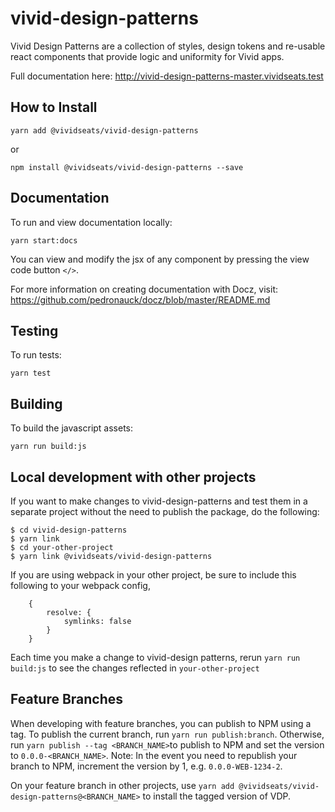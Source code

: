 # vivid-design-patterns

Vivid Design Patterns are a collection of styles, design tokens and re-usable react components that provide logic and uniformity for Vivid apps.

Full documentation here: http://vivid-design-patterns-master.vividseats.test

## How to Install
`yarn add @vividseats/vivid-design-patterns`

or

`npm install @vividseats/vivid-design-patterns --save`


## Documentation
To run and view documentation locally:

`yarn start:docs`

You can view and modify the jsx of any component by pressing the view code button `</>`.

For more information on creating documentation with Docz, visit: https://github.com/pedronauck/docz/blob/master/README.md


## Testing
To run tests:

`yarn test`

## Building
To build the javascript assets:

`yarn run build:js`

## Local development with other projects
If you want to make changes to vivid-design-patterns and test them in a separate project without the need to publish the package, do the following:

```$xslt
$ cd vivid-design-patterns
$ yarn link
$ cd your-other-project
$ yarn link @vividseats/vivid-design-patterns
```

If you are using webpack in your other project, be sure to include this following to your webpack config,

```$xslt
    {
        resolve: {
            symlinks: false
        }
    }
```

Each time you make a change to vivid-design patterns, rerun `yarn run build:js` to see the changes reflected in `your-other-project`

## Feature Branches

When developing with feature branches, you can publish to NPM using a tag. To publish the current branch, run `yarn run publish:branch`. Otherwise, run `yarn publish --tag <BRANCH_NAME>`to publish to NPM and set the version to `0.0.0-<BRANCH_NAME>`. Note: In the event you need to republish your branch to NPM, increment the version by 1, e.g. `0.0.0-WEB-1234-2`.

On your feature branch in other projects, use `yarn add @vividseats/vivid-design-patterns@<BRANCH_NAME>` to install the tagged version of VDP.
